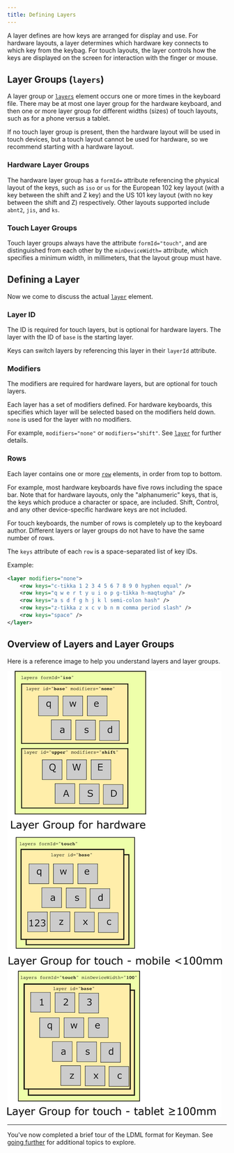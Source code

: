 ```yaml
---
title: Defining Layers
---
```


A layer defines are how keys are arranged for display and use.
For hardware layouts, a layer determines which hardware key connects to which key from the keybag.
For touch layouts, the layer controls how the keys are displayed on the screen for interaction with the finger or mouse.

## Layer Groups (`layers`)

A layer group or [`layers`](../reference/layers) element occurs one or more times in the keyboard file.
There may be at most one layer group for the hardware keyboard, and then one or more layer group for different widths (sizes) of touch layouts, such as for a phone versus a tablet.

If no touch layer group is present, then the hardware layout will be used in touch devices, but a touch layout cannot be used for hardware, so we recommend starting with a hardware layout.

### Hardware Layer Groups

The hardware layer group has a `formId=` attribute referencing the physical layout of the keys, such as `iso` or `us` for the European 102 key layout (with a key between the shift and Z key) and the US 101 key layout (with no key between the shift and Z) respectively.  Other layouts supported include `abnt2`, `jis`, and `ks`.

### Touch Layer Groups

Touch layer groups always have the attribute `formId="touch"`, and are distinguished from each other by the `minDeviceWidth=` attribute, which specifies a minimum width, in millimeters, that the layout group must have.

## Defining a Layer

Now we come to discuss the actual [`layer`](../reference/layer) element.

### Layer ID

The ID is required for touch layers, but is optional for hardware layers. The layer with the ID of `base` is the starting layer.

Keys can switch layers by referencing this layer in their `layerId` attribute.

### Modifiers

The modifiers are required for hardware layers, but are optional for touch layers.

Each layer has a set of modifiers defined. For hardware keyboards, this specifies which layer will be selected based on the modifiers held down. `none` is used for the layer with no modifiers.

For example, `modifiers="none"` or `modifiers="shift"`.  See [`layer`](../reference/layer) for further details.

### Rows

Each layer contains one or more [`row`](../reference/row) elements, in order from top to bottom.

For example, most hardware keyboards have five rows including the space bar.
Note that for hardware layouts, only the "alphanumeric" keys, that is, the keys which produce a character or space, are included.  Shift, Control, and any other device-specific hardware keys are not included.

For touch keyboards, the number of rows is completely up to the keyboard author. Different layers or layer groups do not have to have the same number of rows.

The `keys` attribute of each `row` is a space-separated list of key IDs.

Example:

```xml
<layer modifiers="none">
    <row keys="c-tikka 1 2 3 4 5 6 7 8 9 0 hyphen equal" />
    <row keys="q w e r t y u i o p g-tikka h-maqtugha" />
    <row keys="a s d f g h j k l semi-colon hash" />
    <row keys="z-tikka z x c v b n m comma period slash" />
    <row keys="space" />
</layer>
```

## Overview of Layers and Layer Groups

Here is a reference image to help you understand layers and layer groups.

![Image showing three layer groups. First, a layer group for hardware, with a base and shifted layer.  Then, a layer group for touch or mobile devices, that is less than (in this example) 100 millimeters wide, having a "123" key to switch to numbers. Finally, a layer group for wider or tablet devices, that is a width of 100 or greater millimeters, having a separate number row above the keyboard.](/cdn/dev/img/developer/ldml/layers.png)

-----

You've now completed a brief tour of the LDML format for Keyman. See [going further](./index#toc-going-further) for additional topics to explore.
